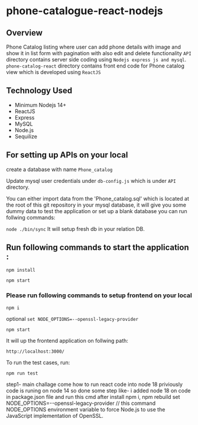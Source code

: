 # phone-catalogue-react-nodejs

## Overview

Phone Catalog listing where user can add phone details with image and show it in list form with pagination with also edit and delete functionality
`API` directory contains server side coding using `Nodejs express js and mysql`.
`phone-catalog-react` directory contains front end code for Phone catalog view which is developed using `ReactJS`

## Technology Used

- Minimum Nodejs 14+
- ReactJS
- Express
- MySQL
- Node.js
- Sequilize

## For setting up APIs on your local

create a database with name `Phone_catalog`

Update mysql user credentials under `db-config.js` which is under `API` directory.

You can either import data from the 'Phone_catalog.sql' which is located at the root of this git repository in your mysql database, it will give you some dummy data to test the application or set up a blank database you can run follwing commands:

`node ./bin/sync` It will setup fresh db in your relation DB.

## Run following commands to start the application :

`npm install`

`npm start`

### Please run following commands to setup frontend on your local

`npm i`

optional `set NODE_OPTIONS=--openssl-legacy-provider`

`npm start`

It will up the frontend application on follwing path:

`http://localhost:3000/`

To run the test cases, run:

`npm run test`

step1- main challage come how to run react code into node 18 priviously code is runing on node 14 so done some step
like- i added node 18 on code in package.json file and run this cmd after install npm i, npm rebuild set NODE_OPTIONS=--openssl-legacy-provider // this command NODE_OPTIONS environment variable to force Node.js to use the JavaScript implementation of OpenSSL.
